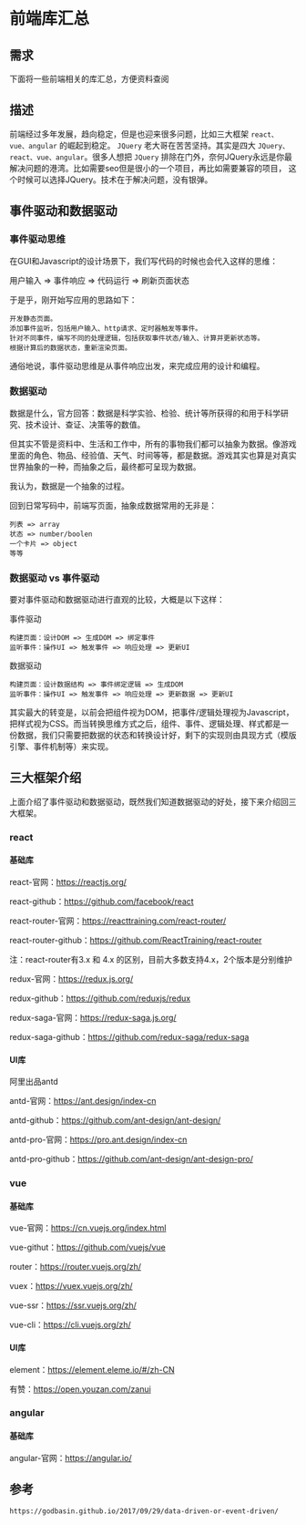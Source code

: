 # 前端库汇总

## 需求

下面将一些前端相关的库汇总，方便资料查阅

## 描述

前端经过多年发展，趋向稳定，但是也迎来很多问题，比如三大框架 ```react、vue、angular``` 的崛起到稳定。
 ```JQuery``` 老大哥在苦苦坚持。其实是四大 ```JQuery、react、vue、angular```。很多人想把 ```JQuery```
 排除在门外，奈何JQuery永远是你最解决问题的港湾。比如需要seo但是很小的一个项目，再比如需要兼容的项目，
 这个时候可以选择JQuery。技术在于解决问题，没有银弹。

## 事件驱动和数据驱动
### 事件驱动思维
在GUI和Javascript的设计场景下，我们写代码的时候也会代入这样的思维：

用户输入 => 事件响应 => 代码运行 => 刷新页面状态

于是乎，刚开始写应用的思路如下：

```
开发静态页面。
添加事件监听，包括用户输入、http请求、定时器触发等事件。
针对不同事件，编写不同的处理逻辑，包括获取事件状态/输入、计算并更新状态等。
根据计算后的数据状态，重新渲染页面。
```
通俗地说，事件驱动思维是从事件响应出发，来完成应用的设计和编程。


### 数据驱动
数据是什么，官方回答：数据是科学实验、检验、统计等所获得的和用于科学研究、技术设计、查证、决策等的数值。

但其实不管是资料中、生活和工作中，所有的事物我们都可以抽象为数据。像游戏里面的角色、物品、经验值、天气、时间等等，都是数据。游戏其实也算是对真实世界抽象的一种，而抽象之后，最终都可呈现为数据。

我认为，数据是一个抽象的过程。

回到日常写码中，前端写页面，抽象成数据常用的无非是：

```
列表 => array
状态 => number/boolen
一个卡片 => object
等等
```


### 数据驱动 vs 事件驱动

要对事件驱动和数据驱动进行直观的比较，大概是以下这样：

事件驱动
```
构建页面：设计DOM => 生成DOM => 绑定事件
监听事件：操作UI => 触发事件 => 响应处理 => 更新UI
```
数据驱动
```
构建页面：设计数据结构 => 事件绑定逻辑 => 生成DOM
监听事件：操作UI => 触发事件 => 响应处理 => 更新数据 => 更新UI
```
其实最大的转变是，以前会把组件视为DOM，把事件/逻辑处理视为Javascript，把样式视为CSS。而当转换思维方式之后，组件、事件、逻辑处理、样式都是一份数据，我们只需要把数据的状态和转换设计好，剩下的实现则由具现方式（模版引擎、事件机制等）来实现。

## 三大框架介绍

上面介绍了事件驱动和数据驱动，既然我们知道数据驱动的好处，接下来介绍回三大框架。

### react

#### 基础库

react-官网：https://reactjs.org/

react-github：https://github.com/facebook/react

react-router-官网：https://reacttraining.com/react-router/

react-router-github：https://github.com/ReactTraining/react-router

注：react-router有3.x 和 4.x 的区别，目前大多数支持4.x，2个版本是分别维护

redux-官网：https://redux.js.org/

redux-github：https://github.com/reduxjs/redux

redux-saga-官网：https://redux-saga.js.org/

redux-saga-github：https://github.com/redux-saga/redux-saga

#### UI库

阿里出品antd

antd-官网：https://ant.design/index-cn

antd-github：https://github.com/ant-design/ant-design/

antd-pro-官网：https://pro.ant.design/index-cn

antd-pro-github：https://github.com/ant-design/ant-design-pro/


### vue

#### 基础库

vue-官网：https://cn.vuejs.org/index.html

vue-githut：https://github.com/vuejs/vue

router：https://router.vuejs.org/zh/

vuex：https://vuex.vuejs.org/zh/

vue-ssr：https://ssr.vuejs.org/zh/

vue-cli：https://cli.vuejs.org/zh/

#### UI库

element：https://element.eleme.io/#/zh-CN

有赞：https://open.youzan.com/zanui


### angular

#### 基础库

angular-官网：https://angular.io/

## 参考

```
https://godbasin.github.io/2017/09/29/data-driven-or-event-driven/
```
